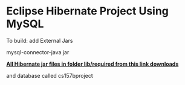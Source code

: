 # Eclipse Hibernate Project Using MySQL

To build: add External Jars

mysql-connector-java jar

[**All Hibernate jar files in folder lib/required from this link downloads**](https://sourceforge.net/projects/hibernate/files/hibernate4/4.1.6.Final/)

and database called cs157bproject
